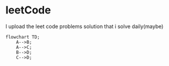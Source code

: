# leetCode
I upload the leet code problems solution that i solve daily(maybe)

```mermaid
flowchart TD;
    A-->B;
    A-->C;
    B-->D;
    C-->D;
```
